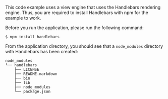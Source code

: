 This code example uses a view engine that uses the Handlebars rendering engine.
Thus, you are required to install Handlebars with npm for the example to work.

Before you run the application, please run the following command:

`$ npm install handlebars`

From the application directory, you should see that a `node_modules` directory with Handlebars has been created:

    node_modules
    └── handlebars
        ├── LICENSE
        ├── README.markdown
        ├── bin
        ├── lib
        ├── node_modules
        └── package.json





